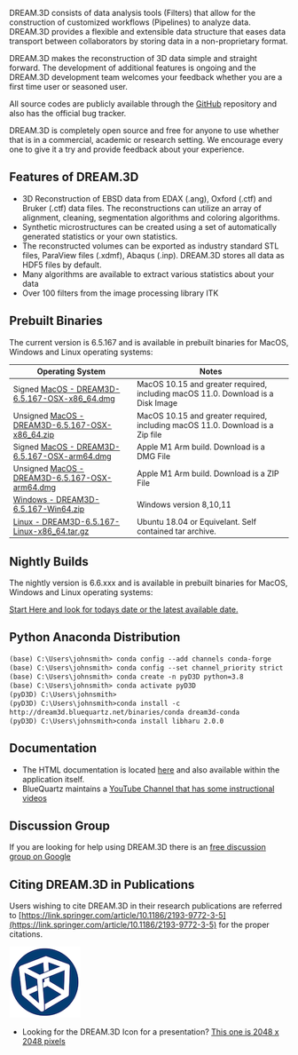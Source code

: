 DREAM.3D consists of data analysis tools (Filters) that allow for the construction of customized workflows (Pipelines) to analyze data. DREAM.3D provides a flexible and extensible data structure that eases data transport between collaborators by storing data in a non-proprietary format.

DREAM.3D makes the reconstruction of 3D data simple and straight forward. The development of additional features is ongoing and the DREAM.3D development team welcomes your feedback whether you are a first time user or seasoned user.

All source codes are publicly available through the [GitHub](http://www.github.com/bluequartzsoftware/DREAM3D) repository and also has the official bug tracker.

DREAM.3D is completely open source and free for anyone to use whether that is in a commercial, academic or research setting. We encourage every one to give it a try and provide feedback about your experience.

## Features of DREAM.3D ##

+ 3D Reconstruction of EBSD data from EDAX (.ang), Oxford (.ctf) and Bruker (.ctf) data files. The reconstructions can utilize an array of alignment, cleaning, segmentation algorithms and coloring algorithms.
+ Synthetic microstructures can be created using a set of automatically generated statistics or your own statistics.
+ The reconstructed volumes can be exported as industry standard STL files, ParaView files (.xdmf), Abaqus (.inp). DREAM.3D stores all data as HDF5 files by default.
+ Many algorithms are available to extract various statistics about your data
+ Over 100 filters from the image processing library ITK

## Prebuilt Binaries ##

The current version is 6.5.167 and is available in prebuilt binaries for MacOS, Windows and Linux operating systems:

| Operating System | Notes |
|------------------|----------------------|
| Signed [MacOS - DREAM3D-6.5.167-OSX-x86_64.dmg](http://dream3d.bluequartz.net/binaries/DREAM3D-6.5.167-OSX-x86_64.dmg) | MacOS 10.15 and greater required, including macOS 11.0. Download is a Disk Image |
| Unsigned [MacOS - DREAM3D-6.5.167-OSX-x86_64.zip](http://dream3d.bluequartz.net/binaries/DREAM3D-6.5.167-OSX-x86_64.zip) | MacOS 10.15 and greater required, including macOS 11.0. Download is a Zip file |
| Signed [MacOS - DREAM3D-6.5.167-OSX-arm64.dmg](http://dream3d.bluequartz.net/binaries/DREAM3D-6.5.167-OSX-arm64.dmg) | Apple M1 Arm build. Download is a DMG File |
| Unsigned [MacOS - DREAM3D-6.5.167-OSX-arm64.dmg](http://dream3d.bluequartz.net/binaries/DREAM3D-6.5.167-OSX-arm64.dmg) | Apple M1 Arm build. Download is a ZIP File |
| [Windows - DREAM3D-6.5.167-Win64.zip](http://dream3d.bluequartz.net/binaries/DREAM3D-6.5.167-Win64.zip) | Windows version 8,10,11 |
| [Linux - DREAM3D-6.5.167-Linux-x86_64.tar.gz](http://dream3d.bluequartz.net/binaries/DREAM3D-6.5.167-Linux-x86_64.tar.gz) | Ubuntu 18.04 or Equivelant. Self contained tar archive.  |


## Nightly Builds ##

The nightly version is 6.6.xxx and is available in prebuilt binaries for MacOS, Windows and Linux operating systems:

[Start Here and look for todays date or the latest available date.](http://dream3d.bluequartz.net/binaries/experimental)

## Python Anaconda Distribution ##

```lang-console
(base) C:\Users\johnsmith> conda config --add channels conda-forge
(base) C:\Users\johnsmith> conda config --set channel_priority strict
(base) C:\Users\johnsmith> conda create -n pyD3D python=3.8
(base) C:\Users\johnsmith> conda activate pyD3D
(pyD3D) C:\Users\johnsmith> 
(pyD3D) C:\Users\johnsmith>conda install -c http://dream3d.bluequartz.net/binaries/conda dream3d-conda
(pyD3D) C:\Users\johnsmith>conda install libharu 2.0.0
```

## Documentation ##

+ The HTML documentation is located [here](http://www.dream3d.io) and also available within the application itself.
+ BlueQuartz maintains a [YouTube Channel that has some instructional videos](https://www.youtube.com/channel/UCjeF8pFMzET5ZN3vsBHATpg)

## Discussion Group ##

If you are looking for help using DREAM.3D there is an [free discussion group on Google](https://groups.google.com/g/dream3d-users)

## Citing DREAM.3D in Publications ##

Users wishing to cite DREAM.3D in their research publications are referred to [https://link.springer.com/article/10.1186/2193-9772-3-5](https://link.springer.com/article/10.1186/2193-9772-3-5) for the proper citations.


![images/DREAM3D_Logo_Small.png](images/DREAM3D_Logo_Small.png)

+ Looking for the DREAM.3D Icon for a presentation? [This one is 2048 x 2048 pixels](images/DREAM3D_Logo.png)

